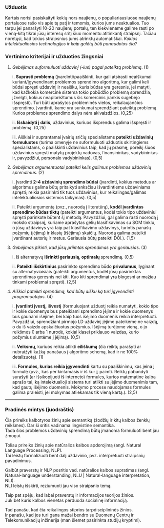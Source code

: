 ### Užduotis

Kartais norisi pasiskaityti kokių nors naujienų, o populiariausiuose naujienų portaluose rašo vis apie tą patį ir temomis, kurios jums neaktualios. Tuo tarpu jei panaršyti 10-20 naujienų portalų, ten kiekviename galime rasti po vieną-kitą tikrai jūsų interesų sritį šiuo momentu atitinkantį straipsnį. Tačiau norėtųsi, kad tokius straipsnius jums atrinktų automatiškai. *Kokios intelektualiosios technologijos ir kaip galėtų būti panaudotos čia?*

### Vertinimo kriterijai ir užduoties žingsniai

1. *Gebėjimas suformuluoti uždavinį (-ius) pagal pateiktą problemą*. (1)

    i. **Suprasti problemą** (įvardinti/paaiškinti, kur gali atsirasti neaiškumai kuriant/įgyvendinant problemos sprendimo algoritmą, kur galimi keli būdai spręsti uždavinį ir neaišku, kuris būdas yra geresnis, jei matyti, kad kažkokia komercinė sistema tokio pobūdžio problemą sprendžia, įžvelgti, kokius neapibrėžtumus šis komercinis įrankis sugebėjo išspręsti). Turi būti aprašytos probleminės vietos, reikalaujančios sprendimo. Įvardinti, kame yra sunkumai sprendžiant pateiktą problemą. Kurios problemos sprendimo dalys nėra akivaizdžios. (0,25)
    
    ii. **Išskaidyti į dalis**, uždavinius, kuriuos išsprendus galima išspręsti ir problemą. (0,25)
    
    iii. Aiškiai ir suprantamai įvairių sričių specialistams **pateikti uždavinių formuluotes** (turima omenyje ne suformuluoti užduotis skirtingiems specialistams, o paaiškinti uždavinius taip, kad jų prasmę, poreikį šiuos uždavinius spręsti matytų projektų vadovas, finansininkas, vadybininkas ir, pavyzdžiui, personalo vadybininkas). (0,5)

2. *Gebėjimas argumentuotai pateikti kelis galimus problemos uždavinių sprendimus*. (2)

    i. Įvardinti **2-4 uždavinių sprendimo būdai** (įvardinti, kokius metodus ar algoritmus galima būtų pritaikyti anksčiau išvardintiems uždaviniams spręsti; reikia pasirinkti tik tuos uždavinius, kur reikalingas/galimas intelektualiosios sistemos taikymas). (0,5)

    ii. Pateikti argumentą (pvz., nuorodą į literatūrą), **kodėl įvardintas sprendimo būdas tiktų** (pateikti argumentus, kodėl tokio tipo uždaviniui spręsti parinkote būtent šį metodą. Pavyzdžiui, gal galima rasti nuorodą į mokslo straipsnį, kuriame aprašytas gėlių klasifikavimas su SOM tinklu, o jūsų uždavinys yra taip pat klasifikavimo uždavinys, turintis panašų požymių (įėjimų) ir klasių (išėjimų) skaičių. Nuorodą galima pateikti įvardinant autorių ir metus. Geriausia būtų pateikti DOI.). (1,5)

3. *Gebėjimas įtikinti, kad jūsų priimtas sprendimas yra geriausias*. (3)

    i. Iš alternatyvų **išrinkti geriausią, optimalų** sprendimą. (0,5)

    ii. **Pateikti išskirtinius** pasirinkto sprendimo būdo **privalumus**, lyginant su alternatyviaisiais (pateikti argumentus, kodėl jūsų pasirinktas sprendimas geresnis nei kiti. Kuo kiti sprendimai yra blogesni ar mažiau tinkami problemai spręsti). (2,5)

4. *Aiškiai pateikti sprendimą, kad būtų aišku ką turi įgyvendinti programuotojas*. (4)

    i. **Įvardinti įvestį, išvestį** (formuluojant užduotį reikia numatyti, kokio tipo ir kokie duomenys bus pateikiami sprendimo įėjime ir kokie duomenys bus gaunami išėjime, bei kaip tuos išėjimo duomenis reikia interpretuoti. Pavyzdžiui, sprendžiant pirmojo LD uždavinį įėjime pateikėme ne vaizdą, o du iš vaizdo apskaičiuotus požymius. Išėjimą turėjome vieną, o jo reikšmės 0 arba 1 nurodė, kokiai klasei priklauso vaizdas, kurio požymius siuntėme į įėjimą). (0,5)

    ii. **Veiksmų**, kuriuos reikia atlikti **eiliškumą** (čia reiktų parašyti ar nubraižyti kažką panašaus į algoritmo schemą, kad ir ne 100% detalizuotą). (1)

    iii. **Formules, kurias reikia įgyvendinti** kartu su paaiškinimu, kas įeina į formulę (pvz., kas per kintamasis ir iš kur jį paimti. Reiktų pabandyti surašyti (ar išsikopijuoti iš interneto) formules, kurios matematine kalba aprašo tai, ką intelektualioji sistema turi atlikti su įėjimo duomenimis tam, kad gautų išėjimo duomenis. Mokymo procese naudojamas formules galima praleisti, jei mokymas atliekamas tik vieną kartą.). (2,5)

----

### Pradinės mintys (juodraštis)

Čia prireiks kalbotyros žinių apie semantiką (žodžių ir kitų kalbos ženklų reikšmes). Dar ši sritis vadinama lingvistine semantika.  
Tada šios problemos uždavinių sprendimą būtų įmanoma formuluoti bent jau žmogui.  

Toliau prireiks žinių apie natūralios kalbos apdorojimą (angl. Natural Language Processing, NLP).  
Tai leistų formalizuoti bent dalį uždavinio, pvz. interpretuoti straipsnių pavadinimus.  

Galbūt praverstų ir NLP posritis vad. natūralios kalbos supratimas (angl. Natural-language understanding, NLU | Natural-language interpretation, NLI).  
NLI leistų išskirti, reziumuoti jau viso straipsnio temą.  

Taip pat spėju, kad labai praverstų ir informacijos teorijos žinios.  
Juk bet kuris kalbos vienetas perduoda socialinę informaciją.  

Tad panašu, kad čia reikalingos stiprios tarpdisciplininės žinios.  
Ir panašu, kad jos turi gana mažai bendro su Duomenų Centrų ir Telekomunikacijų inžinerija (man šiemet pasirinkta studijų kryptimi).  

